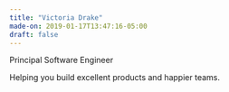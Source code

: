 ```yaml
---
title: "Victoria Drake"
made-on: 2019-01-17T13:47:16-05:00
draft: false
---
```

Principal Software Engineer

Helping you build excellent products and happier teams.

